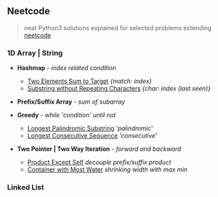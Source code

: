 ## Neetcode

> neat Python3 solutions explained for selected problems extending [neetcode](https://neetcode.io/practice)

### 1D Array | String
- **Hashmap** - *index related condition*

    * [Two Elements Sum to Target](./src/array/two_sum.py) *{match: index}*
    * [Substring without Repeating Characters](./src/string/longest_substring_without_repeating_characters.py) *{char: index (last seen)}*

- **Prefix/Suffix Array** - *sum of subarray*



- **Greedy** - *while 'condition' until not*

    * [Longest Palindromic Substring](./src/string/longest_palindromic_substring.py) *'palindromic'*
    * [Longest Consecutive Sequence](./src/array/longest_consecutive_sequence.py) *'consecutive'*

- **Two Pointer | Two Way Iteration** - *forward and backward*

    * [Product Except Self](.src/array/product_except_self.py) *decouple prefix/suffix product*
    * [Container with Most Water](.src/array/container_with_most_water.py) *shrinking width with max min*

### Linked List

